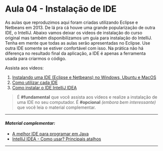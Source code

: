 # Aula 04 - Instalação de IDE

As aulas que reproduzimos aqui foram criadas utilizando Eclipse e Netbeans em 2013. De lá pra cá houve uma grande popularização de outra IDE, o IntelliJ. Abaixo vamos deixar os videos de instalação do curso original mas também disponibilizamos um guia para instalação do IntelliJ. Tenha em mente que todas as aulas serão apresentadas no Eclipse. Use outra IDE somente se estiver confortável com isso. Na prática não há diferença no resultado final da aplicação, a IDE é apenas a ferramenta usada para criarmos o código.

Assista aos vídeos: 

  1. [Instalando uma IDE (Eclipse e Netbeans) no Windows, Ubuntu e MacOS](https://www.youtube.com/embed/74QEhBpzixs?start=65&end=1344)
  1. [Como utilizar cada IDE](https://www.youtube.com/embed/74QEhBpzixs?start=1344&end=2282)
  1. [Como instalar o IDE IntelliJ IDEA](https://www.youtube.com/watch?v=rN_qUZJixKg)

> É **#fundamental** que você assista aos vídeos e realize a instalação de uma IDE no seu computador. É **#opcional** _(embora bem interessante)_ que você leia o material complementar.

---

#### _Material complementar:_

* [A melhor IDE para programar em Java](https://www.youtube.com/watch?v=ciphEbhpJGc)
* [IntelliJ IDEA - Como usar? Principais atalhos](https://www.youtube.com/watch?v=K4UNP1ZjftQ)

---

